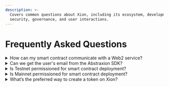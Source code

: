 ```yaml
---
description: >-
  Covers common questions about Xion, including its ecosystem, development,
  security, governance, and user interactions.
---
```


# Frequently Asked Questions



<details>

<summary>How can my smart contract communicate with a Web2 service?</summary>

Due to the deterministic nature of blockchains, a smart contract on Xion cannot interact with the web directly. The most common way to enable this is via an Oracle. The Pyth Oracle was available on Testnet-1 and is being worked on for Testnet-2, though it is currently limited to pricing data. Alternatively, you can create a custom Oracle service where a Web2 backend fetches data from an external API and submits transactions to the smart contract to store the data on-chain which can then be accessed by your contracts.

</details>

<details>

<summary>Can we get the user's email from the Abstraxion SDK?</summary>

No, you cannot access the user’s email from the Abstraxion SDK, as the Abstraxion library does not have access to it either. However, you can request the user’s email as part of your new user onboarding process.

</details>

<details>

<summary>Is Testnet permissioned for smart contract deployment?</summary>

No, our Testnet is fully permissionless, allowing anyone to deploy and instantiate contracts.

</details>

<details>

<summary>Is Mainnet permissioned for smart contract deployment?</summary>

Yes, Mainnet is permissioned, requiring governance approval for contract deployment. However, once a contract is deployed, anyone can create an instance of that contract if it permits. You can find a list of such contracts along with their respective CODE IDs [here](https://github.com/burnt-labs/contracts).

</details>

<details>

<summary>What’s the preferred way to create a token on Xion?</summary>

We recommend using our **Token Factory** module for creating tokens. You can find details on why it’s the preferred method, along with instructions on creating, managing, and using tokens within your dApps, [here](https://docs.burnt.com/xion/developers/learn-and-build/token-factory).

</details>
